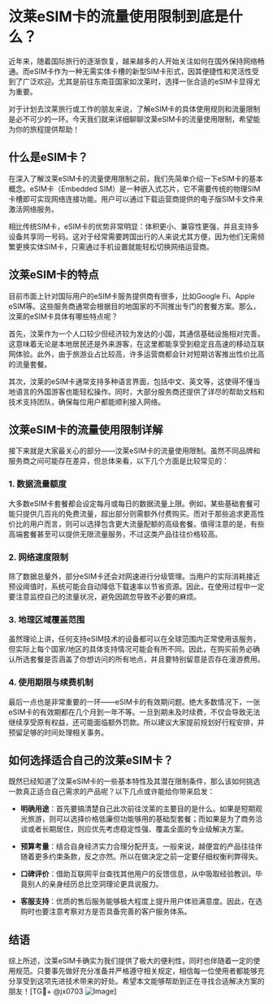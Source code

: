 # 汶莱eSIM卡的流量使用限制到底是什么？

近年来，随着国际旅行的逐渐恢复，越来越多的人开始关注如何在国外保持网络畅通。而eSIM卡作为一种无需实体卡槽的新型SIM卡形式，因其便捷性和灵活性受到了广泛欢迎。尤其是前往东南亚国家如汶莱时，选择一张合适的eSIM卡显得尤为重要。

对于计划去汶莱旅行或工作的朋友来说，了解eSIM卡的具体使用规则和流量限制是必不可少的一环。今天我们就来详细聊聊汶莱eSIM卡的流量使用限制，希望能为你的旅程提供帮助！

## 什么是eSIM卡？

在深入了解汶莱eSIM卡的流量使用限制之前，我们先简单介绍一下eSIM卡的基本概念。eSIM卡（Embedded SIM）是一种嵌入式芯片，它不需要传统的物理SIM卡槽即可实现网络连接功能。用户可以通过下载运营商提供的电子版SIM卡文件来激活网络服务。

相比传统SIM卡，eSIM卡的优势非常明显：体积更小、兼容性更强，并且支持多设备共享同一号码。这对于经常需要跨国出行的人来说尤其方便，因为他们无需频繁更换实体SIM卡，只需通过手机设置就能轻松切换网络运营商。

## 汶莱eSIM卡的特点

目前市面上针对国际用户的eSIM卡服务提供商有很多，比如Google Fi、Apple eSIM等。这些服务商通常会根据目的地国家的不同推出专门的套餐方案。那么，汶莱的eSIM卡具体有哪些特点呢？

首先，汶莱作为一个人口较少但经济较为发达的小国，其通信基础设施相对完善。这意味着无论是本地居民还是外来游客，在这里都能享受到稳定且高速的移动互联网体验。此外，由于旅游业占比较高，许多运营商都会针对短期访客推出性价比高的流量套餐。

其次，汶莱的eSIM卡通常支持多种语言界面，包括中文、英文等，这使得不懂当地语言的外国游客也能轻松操作。同时，大部分服务商还提供了详尽的帮助文档和技术支持团队，确保每位用户都能顺利接入网络。

## 汶莱eSIM卡的流量使用限制详解

接下来就是大家最关心的部分——汶莱eSIM卡的流量使用限制。虽然不同品牌和服务商之间可能存在差异，但总体来看，以下几个方面是比较常见的：

### 1. 数据流量额度

大多数eSIM卡套餐都会设定每月或每日的数据流量上限。例如，某些基础套餐可能只提供几百兆的免费流量，超出部分则需额外付费购买。而对于那些追求更高性价比的用户而言，则可以选择包含更大流量配额的高级套餐。值得注意的是，有些高端套餐甚至可以提供无限流量服务，不过这类产品往往价格较高。

### 2. 网络速度限制

除了数据总量外，部分eSIM卡还会对网速进行分级管理。当用户的实际消耗接近预设阈值时，系统可能会自动降低下载速率以节省资源。因此，在使用过程中一定要注意监控自己的流量状况，避免因疏忽导致不必要的麻烦。

### 3. 地理区域覆盖范围

虽然理论上讲，任何支持eSIM技术的设备都可以在全球范围内正常使用该服务，但实际上每个国家/地区的具体支持情况可能会有所不同。因此，在购买前务必确认所选套餐是否涵盖了你想访问的所有地点，并且要特别留意是否存在漫游费用。

### 4. 使用期限与续费机制

最后一点也是非常重要的一环——eSIM卡的有效期问题。绝大多数情况下，一张eSIM卡的有效期都在几个月到一年不等。一旦到期未及时续费，不仅会导致无法继续享受原有权益，还可能面临额外罚款。所以建议大家提前规划好行程安排，并预留足够的时间处理相关事务。

## 如何选择适合自己的汶莱eSIM卡？

既然已经知道了汶莱eSIM卡的一些基本特性及其潜在限制条件，那么该如何挑选一款真正适合自己需求的产品呢？以下几点或许能给你带来启发：

- **明确用途**：首先要搞清楚自己此次前往汶莱的主要目的是什么。如果是短期观光旅游，则可以选择价格低廉但功能够用的基础型套餐；而如果是为了商务洽谈或者长期居住，则应优先考虑稳定性强、覆盖全面的专业级解决方案。
  
- **预算考量**：结合自身经济实力合理分配开支。一般来说，越便宜的产品往往伴随着更多约束条款，反之亦然。所以在做决定之前一定要仔细权衡利弊得失。

- **口碑评价**：借助互联网平台查找其他用户的反馈信息，从中吸取经验教训。毕竟别人的亲身经历总比空洞理论更具说服力。

- **客服支持**：优质的售后服务能够极大程度上提升用户体验满意度。因此，在选购时也要注意考察对方是否具备完善的客户服务体系。

## 结语

综上所述，汶莱eSIM卡确实为我们提供了极大的便利性，同时也伴随着一定的使用规范。只要事先做好充分准备并严格遵守相关规定，相信每一位使用者都能够充分享受到这项先进技术带来的好处。希望本文能够帮助到正在寻找合适解决方案的朋友！[TG💪+ @jx0703 ![Image](https://github.com/user-attachments/assets/dbca1d08-cadb-493c-b0ec-ad6f7a83f270)]